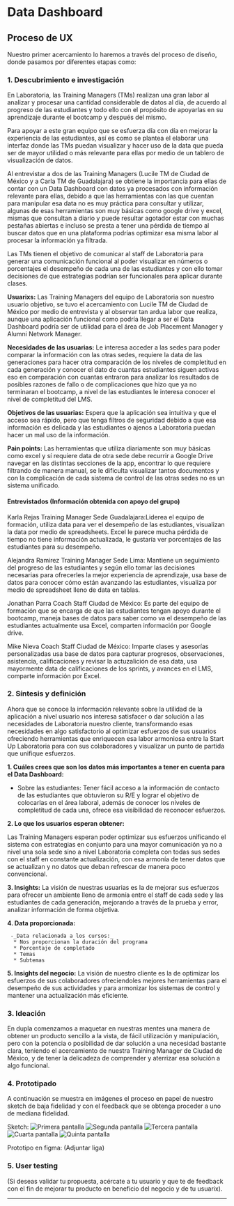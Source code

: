 # **Data Dashboard**

## **Proceso de UX**

Nuestro primer acercamiento lo haremos a través del proceso de diseño, donde
pasamos por diferentes etapas como:

### **1. Descubrimiento e investigación**

En Laboratoria, las Training Managers (TMs) realizan una gran labor al analizar y procesar una cantidad considerable de datos al día, de acuerdo al progreso de las estudiantes y todo ello con el propósito de apoyarlas en su aprendizaje durante el bootcamp y después del mismo.

Para apoyar a este gran equipo que se esfuerza día con día en mejorar la experiencia de las estudiantes, así es como se plantea el elaborar una interfaz donde las TMs puedan visualizar y hacer uso de la data que pueda ser de mayor utilidad o más relevante para ellas por medio de un tablero de visualización de datos.

Al entrevistar a dos de las Training Managers (Lucile TM de Ciudad de México y a Carla TM de Guadalajara) se obtiene la importancia para ellas de contar con un Data Dashboard con datos ya procesados con información relevante para ellas, debido a que las herramientas con las que cuentan para manipular esa data no es muy práctica para consultar y utilizar, algunas de esas herramientas son muy básicas como google drive y excel, mismas que consultan a diario y puede resultar agotador estar con muchas pestañas abiertas e incluso se presta a tener una pérdida de tiempo al buscar datos que en una plataforma podrías optimizar esa misma labor al procesar la información ya filtrada.

Las TMs tienen el objetivo de comunicar al staff de Laboratoria para generar una comunicación funcional al poder visualizar en números o porcentajes el desempeño de cada una de las estudiantes y con ello tomar decisiones de que estrategias podrían ser funcionales para aplicar durante clases.

__Usuarixs:__ Las Training Managers del equipo de Laboratoria son nuestro usuario objetivo, se tuvo el acercamiento con Lucile TM de Ciudad de México por medio de entrevista y al observar tan ardua labor que realiza, aunque una aplicación funcional como podría llegar a ser el Data Dashboard podría ser de utilidad para el área de Job Placement Manager y Alumni Network Manager.  

__Necesidades de las usuarias:__ Le interesa acceder a las sedes para poder comparar la información con las otras sedes, requiere la data de las generaciones para hacer otra comparación de los niveles de completitud en cada generación y conocer el dato de cuantas estudiantes siguen activas eso en comparación con cuantas entraron para analizar los resultados de posibles razones de fallo o de complicaciones que hizo que ya no terminaran el bootcamp, a nivel de las estudiantes le interesa conocer el nivel de completitud del LMS.

__Objetivos de las usuarias:__ Espera que la aplicación sea intuitiva y que el acceso sea rápido, pero que tenga filtros de seguridad debido a que esa información es delicada y las estudiantes o ajenos a Laboratoria puedan hacer un mal uso de la información.

__Pain points:__ Las herramientas que utiliza diariamente son muy básicas como excel y sí requiere data de otra sede debe recurrir a Google Drive navegar en las distintas secciones de la app, encontrar lo que requiere filtrando de manera manual, se le dificulta visualizar tantos documentos y con la complicación de cada sistema de control de las otras sedes no es un sistema unificado.

#### Entrevistados (Información obtenida con apoyo del grupo) 

Karla Rejas Training Manager Sede Guadalajara:Liderea el equipo de formación, utiliza data para ver el desempeño de las estudiantes, visualizan la data por medio de spreadsheets. Excel le parece mucha pérdida de tiempo no tiene información actualizada, le gustaría ver porcentajes de las estudiantes para su desempeño.

Alejandra Ramirez Training Manager Sede Lima: Mantiene un seguimiento del progreso de las estudiantes y según ello tomar las decisiones necesarias para ofrecerles la mejor experiencia de aprendizaje, usa base de datos  para conocer cómo están avanzando las estudiantes, visualiza por
medio de spreadsheet lleno de data en tablas.

Jonathan Parra Coach Staff Ciudad de México: Es parte del equipo de formación que se encarga de que las estudiantes tengan apoyo durante el bootcamp, maneja bases de datos para saber como va el desempeño de las estudiantes actualmente usa Excel, comparten información por Google drive.

Mike Nieva Coach Staff Ciudad de México: Imparte clases y asesorías personalizadas usa base de datos para capturar progresos, observaciones, asistencia, calificaciones y revisar la actuzalición de esa data, usa mayormente data de calificaciones de los sprints, y avances en el LMS, comparte información por Excel.


### **2. Síntesis y definición**

Ahora que se conoce la información relevante sobre la utilidad de la aplicación a nivel usuario nos interesa satisfacer o dar solución a las necesidades de Laboratoria nuestro cliente, transformando esas necesidades en algo satisfactorio al optimizar esfuerzos de sus usuarios ofreciendo herramientas que enriquecen esa labor armoniosa entre la Start Up Laboratoria para con sus colaboradores y visualizar un punto de partida que unifique esfuerzos.

__1. Cuáles crees que son los datos más importantes a tener en cuenta para el Data Dashboard:__

   - Sobre las estudiantes:
   Tener fácil acceso a la información de contacto de las estudiantes que obtuvieron su R/E y lograr el objetivo de colocarlas en el área laboral, además de conocer los niveles de completitud de cada una, ofrece esa visibilidad de reconocer esfuerzos. 
 

__2. Lo que los usuarios esperan obtener:__

   Las Training Managers esperan poder optimizar sus esfuerzos unificando el sistema con estrategias en conjunto para una mayor comunicación ya no a nivel una sola sede sino a nivel Laboratoria completa con todas sus sedes con el staff en constante actualización, con esa armonía de tener datos que se actualizan y no datos que deban refrescar de manera poco convencional.


__3. Insights:__
   La visión de nuestras usuarias es la de mejorar sus esfuerzos para ofrecer un ambiente lleno de armonía entre el staff de cada sede y las estudiantes de cada generación, mejorando a través de la prueba y error, analizar información de forma objetiva.

__4. Data proporcionada:__ 

     -_Data relacionada a los cursos:_
      * Nos proporcionan la duración del programa
      * Porcentaje de completado
      * Temas
      * Subtemas  

__5. Insights del negocio:__
   La visión de nuestro cliente es la de optimizar los esfuerzos de sus colaboradores ofreciendoles mejores herramientas para el desempeño de sus actividades y para armonizar los sistemas de control y mantener una actualización más eficiente. 

### **3. Ideación**

En dupla comenzamos a maquetar en nuestras mentes una manera de obtener un producto sencillo a la vista, de fácil utilización y manipulación, pero con la potencia o posibilidad de dar solución a una necesidad bastante clara, teniendo el acercamiento de nuestra Training Manager de Ciudad de México, y de tener la delicadeza de comprender y aterrizar esa solución a algo funcional.

### **4. Prototipado**

A continuación se muestra en imágenes el proceso en papel de nuestro sketch de baja fidelidad y con el feedback que se obtenga proceder a uno de mediana fidelidad.

Sketch: 
![Primera pantalla](/Images/01.sketch.jpg)
![Segunda pantalla](/Images/02.sketch.jpg)
![Tercera pantalla](/Images/03.sketch.jpg)
![Cuarta pantalla](/Images/04.sketch.jpg)
![Quinta pantalla](/Images/04.sketch.jpg)


Prototipo en figma: (Adjuntar liga)

### **5. User testing**
(Si deseas validar tu propuesta, acércate a tu usuario y que te de feedback con el fin de mejorar tu producto en beneficio del negocio y de tu usuarix).
****


